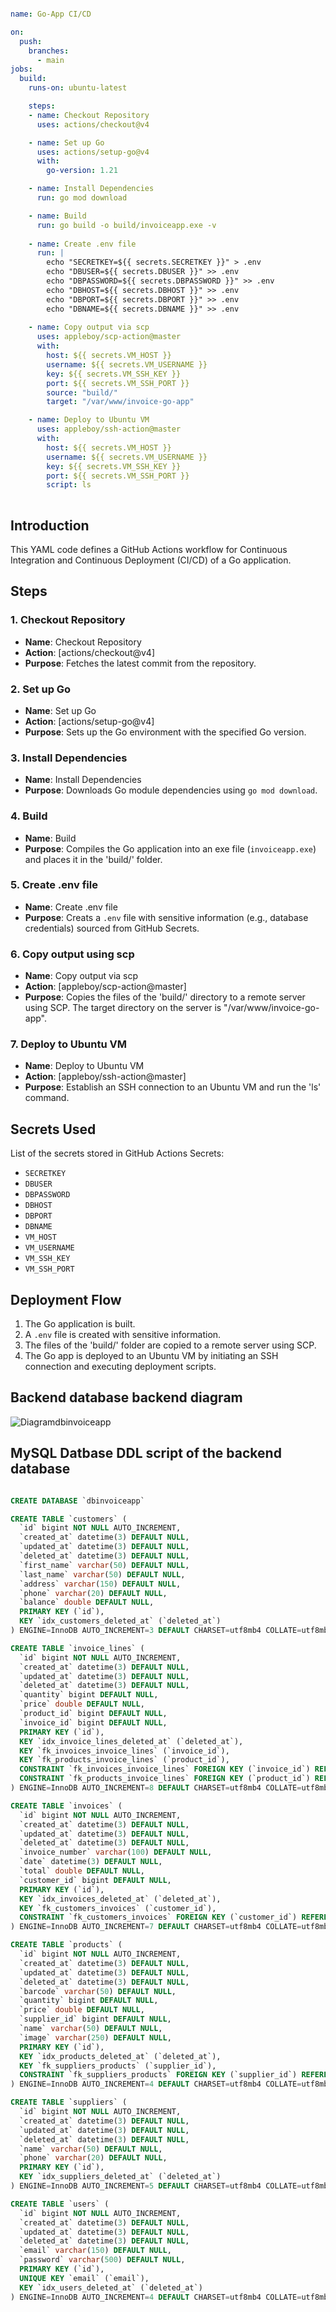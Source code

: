
```yml

name: Go-App CI/CD

on:
  push:
    branches:
      - main
jobs:
  build:
    runs-on: ubuntu-latest

    steps:
    - name: Checkout Repository
      uses: actions/checkout@v4

    - name: Set up Go
      uses: actions/setup-go@v4
      with:
        go-version: 1.21

    - name: Install Dependencies
      run: go mod download

    - name: Build
      run: go build -o build/invoiceapp.exe -v
 
    - name: Create .env file
      run: |
        echo "SECRETKEY=${{ secrets.SECRETKEY }}" > .env
        echo "DBUSER=${{ secrets.DBUSER }}" >> .env
        echo "DBPASSWORD=${{ secrets.DBPASSWORD }}" >> .env
        echo "DBHOST=${{ secrets.DBHOST }}" >> .env
        echo "DBPORT=${{ secrets.DBPORT }}" >> .env
        echo "DBNAME=${{ secrets.DBNAME }}" >> .env
         
    - name: Copy output via scp
      uses: appleboy/scp-action@master
      with:
        host: ${{ secrets.VM_HOST }}
        username: ${{ secrets.VM_USERNAME }}
        key: ${{ secrets.VM_SSH_KEY }}
        port: ${{ secrets.VM_SSH_PORT }}
        source: "build/"
        target: "/var/www/invoice-go-app"

    - name: Deploy to Ubuntu VM
      uses: appleboy/ssh-action@master
      with:
        host: ${{ secrets.VM_HOST }}
        username: ${{ secrets.VM_USERNAME }}
        key: ${{ secrets.VM_SSH_KEY }}
        port: ${{ secrets.VM_SSH_PORT }}
        script: ls
        
```
    
 

## Introduction
This YAML code defines a GitHub Actions workflow for Continuous Integration and Continuous Deployment (CI/CD) of a Go application.

## Steps

### 1. Checkout Repository
   - **Name**: Checkout Repository
   - **Action**: [actions/checkout@v4]
   - **Purpose**: Fetches the latest commit from the repository.

### 2. Set up Go
   - **Name**: Set up Go
   - **Action**: [actions/setup-go@v4]
   - **Purpose**: Sets up the Go environment with the specified Go version.

### 3. Install Dependencies
   - **Name**: Install Dependencies
   - **Purpose**: Downloads Go module dependencies using `go mod download`.

### 4. Build
   - **Name**: Build
   - **Purpose**: Compiles the Go application into an exe file (`invoiceapp.exe`) and places it in the 'build/' folder.

### 5. Create .env file
   - **Name**: Create .env file
   - **Purpose**: Creats a `.env` file with sensitive information (e.g., database credentials) sourced from GitHub Secrets.

### 6. Copy output using scp
   - **Name**: Copy output via scp
   - **Action**: [appleboy/scp-action@master]
   - **Purpose**: Copies the files of the 'build/' directory to a remote server using SCP. The target directory on the server is "/var/www/invoice-go-app".

### 7. Deploy to Ubuntu VM
   - **Name**: Deploy to Ubuntu VM
   - **Action**: [appleboy/ssh-action@master]
   - **Purpose**: Establish an SSH connection to an Ubuntu VM and run the 'ls' command.

## Secrets Used
List of the secrets stored in GitHub Actions Secrets:
- `SECRETKEY`
- `DBUSER`
- `DBPASSWORD`
- `DBHOST`
- `DBPORT`
- `DBNAME`
- `VM_HOST`
- `VM_USERNAME`
- `VM_SSH_KEY`
- `VM_SSH_PORT`

## Deployment Flow
1. The Go application is built.
2. A `.env` file is created with sensitive information.
3. The files of the 'build/' folder are copied to a remote server using SCP.
4. The Go app is deployed to an Ubuntu VM by initiating an SSH connection and executing deployment scripts.

 ## Backend database backend diagram


![Diagramdbinvoiceapp](https://github.com/rebiiin/invoiceapp/assets/3890058/e54f8155-9fe1-4978-80c1-8beddc9a21d8)


  
## MySQL Datbase DDL script of the backend database

```sql

CREATE DATABASE `dbinvoiceapp` 

CREATE TABLE `customers` (
  `id` bigint NOT NULL AUTO_INCREMENT,
  `created_at` datetime(3) DEFAULT NULL,
  `updated_at` datetime(3) DEFAULT NULL,
  `deleted_at` datetime(3) DEFAULT NULL,
  `first_name` varchar(50) DEFAULT NULL,
  `last_name` varchar(50) DEFAULT NULL,
  `address` varchar(150) DEFAULT NULL,
  `phone` varchar(20) DEFAULT NULL,
  `balance` double DEFAULT NULL,
  PRIMARY KEY (`id`),
  KEY `idx_customers_deleted_at` (`deleted_at`)
) ENGINE=InnoDB AUTO_INCREMENT=3 DEFAULT CHARSET=utf8mb4 COLLATE=utf8mb4_0900_ai_ci;

CREATE TABLE `invoice_lines` (
  `id` bigint NOT NULL AUTO_INCREMENT,
  `created_at` datetime(3) DEFAULT NULL,
  `updated_at` datetime(3) DEFAULT NULL,
  `deleted_at` datetime(3) DEFAULT NULL,
  `quantity` bigint DEFAULT NULL,
  `price` double DEFAULT NULL,
  `product_id` bigint DEFAULT NULL,
  `invoice_id` bigint DEFAULT NULL,
  PRIMARY KEY (`id`),
  KEY `idx_invoice_lines_deleted_at` (`deleted_at`),
  KEY `fk_invoices_invoice_lines` (`invoice_id`),
  KEY `fk_products_invoice_lines` (`product_id`),
  CONSTRAINT `fk_invoices_invoice_lines` FOREIGN KEY (`invoice_id`) REFERENCES `invoices` (`id`),
  CONSTRAINT `fk_products_invoice_lines` FOREIGN KEY (`product_id`) REFERENCES `products` (`id`)
) ENGINE=InnoDB AUTO_INCREMENT=8 DEFAULT CHARSET=utf8mb4 COLLATE=utf8mb4_0900_ai_ci;

CREATE TABLE `invoices` (
  `id` bigint NOT NULL AUTO_INCREMENT,
  `created_at` datetime(3) DEFAULT NULL,
  `updated_at` datetime(3) DEFAULT NULL,
  `deleted_at` datetime(3) DEFAULT NULL,
  `invoice_number` varchar(100) DEFAULT NULL,
  `date` datetime(3) DEFAULT NULL,
  `total` double DEFAULT NULL,
  `customer_id` bigint DEFAULT NULL,
  PRIMARY KEY (`id`),
  KEY `idx_invoices_deleted_at` (`deleted_at`),
  KEY `fk_customers_invoices` (`customer_id`),
  CONSTRAINT `fk_customers_invoices` FOREIGN KEY (`customer_id`) REFERENCES `customers` (`id`)
) ENGINE=InnoDB AUTO_INCREMENT=7 DEFAULT CHARSET=utf8mb4 COLLATE=utf8mb4_0900_ai_ci;

CREATE TABLE `products` (
  `id` bigint NOT NULL AUTO_INCREMENT,
  `created_at` datetime(3) DEFAULT NULL,
  `updated_at` datetime(3) DEFAULT NULL,
  `deleted_at` datetime(3) DEFAULT NULL,
  `barcode` varchar(50) DEFAULT NULL,
  `quantity` bigint DEFAULT NULL,
  `price` double DEFAULT NULL,
  `supplier_id` bigint DEFAULT NULL,
  `name` varchar(50) DEFAULT NULL,
  `image` varchar(250) DEFAULT NULL,
  PRIMARY KEY (`id`),
  KEY `idx_products_deleted_at` (`deleted_at`),
  KEY `fk_suppliers_products` (`supplier_id`),
  CONSTRAINT `fk_suppliers_products` FOREIGN KEY (`supplier_id`) REFERENCES `suppliers` (`id`)
) ENGINE=InnoDB AUTO_INCREMENT=4 DEFAULT CHARSET=utf8mb4 COLLATE=utf8mb4_0900_ai_ci;

CREATE TABLE `suppliers` (
  `id` bigint NOT NULL AUTO_INCREMENT,
  `created_at` datetime(3) DEFAULT NULL,
  `updated_at` datetime(3) DEFAULT NULL,
  `deleted_at` datetime(3) DEFAULT NULL,
  `name` varchar(50) DEFAULT NULL,
  `phone` varchar(20) DEFAULT NULL,
  PRIMARY KEY (`id`),
  KEY `idx_suppliers_deleted_at` (`deleted_at`)
) ENGINE=InnoDB AUTO_INCREMENT=5 DEFAULT CHARSET=utf8mb4 COLLATE=utf8mb4_0900_ai_ci;

CREATE TABLE `users` (
  `id` bigint NOT NULL AUTO_INCREMENT,
  `created_at` datetime(3) DEFAULT NULL,
  `updated_at` datetime(3) DEFAULT NULL,
  `deleted_at` datetime(3) DEFAULT NULL,
  `email` varchar(150) DEFAULT NULL,
  `password` varchar(500) DEFAULT NULL,
  PRIMARY KEY (`id`),
  UNIQUE KEY `email` (`email`),
  KEY `idx_users_deleted_at` (`deleted_at`)
) ENGINE=InnoDB AUTO_INCREMENT=4 DEFAULT CHARSET=utf8mb4 COLLATE=utf8mb4_0900_ai_ci;

```
